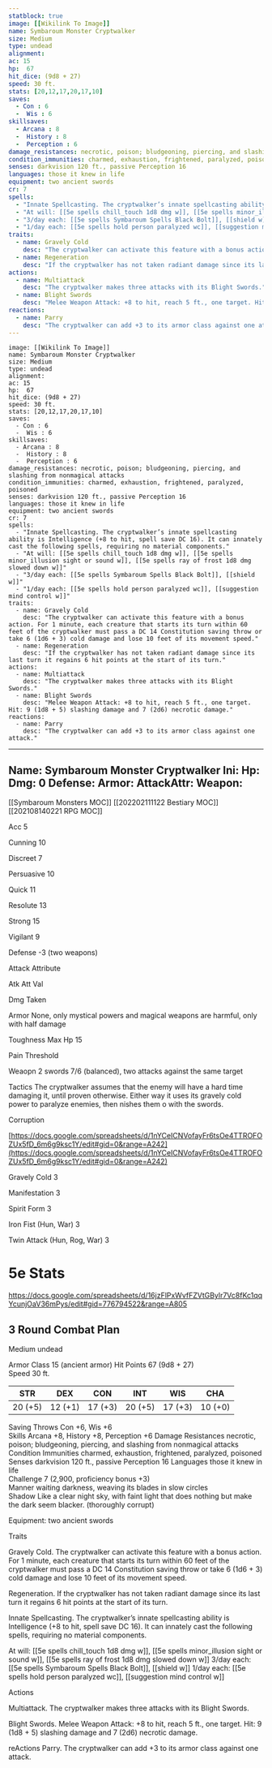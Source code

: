 ```yaml
---
statblock: true
image: [[Wikilink To Image]]
name: Symbaroum Monster Cryptwalker
size: Medium
type: undead
alignment:
ac: 15
hp:  67
hit_dice: (9d8 + 27)
speed: 30 ft.
stats: [20,12,17,20,17,10]
saves:
  - Con : 6
  -  Wis : 6
skillsaves:
  - Arcana : 8
  -  History : 8
  -  Perception : 6
damage_resistances: necrotic, poison; bludgeoning, piercing, and slashing from nonmagical attacks
condition_immunities: charmed, exhaustion, frightened, paralyzed, poisoned
senses: darkvision 120 ft., passive Perception 16
languages: those it knew in life
equipment: two ancient swords
cr: 7
spells:
  - "Innate Spellcasting. The cryptwalker’s innate spellcasting ability is Intelligence (+8 to hit, spell save DC 16). It can innately cast the following spells, requiring no material components."
  - "At will: [[5e spells chill_touch 1d8 dmg w]], [[5e spells minor_illusion sight or sound w]], [[5e spells ray of frost 1d8 dmg slowed down w]]"
  - "3/day each: [[5e spells Symbaroum Spells Black Bolt]], [[shield w]]"
  - "1/day each: [[5e spells hold person paralyzed wc]], [[suggestion mind control w]]"
traits:
  - name: Gravely Cold
    desc: "The cryptwalker can activate this feature with a bonus action. For 1 minute, each creature that starts its turn within 60 feet of the cryptwalker must pass a DC 14 Constitution saving throw or take 6 (1d6 + 3) cold damage and lose 10 feet of its movement speed."
  - name: Regeneration
    desc: "If the cryptwalker has not taken radiant damage since its last turn it regains 6 hit points at the start of its turn."
actions:
  - name: Multiattack
    desc: "The cryptwalker makes three attacks with its Blight Swords."
  - name: Blight Swords
    desc: "Melee Weapon Attack: +8 to hit, reach 5 ft., one target. Hit: 9 (1d8 + 5) slashing damage and 7 (2d6) necrotic damage."
reactions:
  - name: Parry
    desc: "The cryptwalker can add +3 to its armor class against one attack."
---
```

```statblock
image: [[Wikilink To Image]]
name: Symbaroum Monster Cryptwalker
size: Medium
type: undead
alignment:
ac: 15
hp:  67
hit_dice: (9d8 + 27)
speed: 30 ft.
stats: [20,12,17,20,17,10]
saves:
  - Con : 6
  -  Wis : 6
skillsaves:
  - Arcana : 8
  -  History : 8
  -  Perception : 6
damage_resistances: necrotic, poison; bludgeoning, piercing, and slashing from nonmagical attacks
condition_immunities: charmed, exhaustion, frightened, paralyzed, poisoned
senses: darkvision 120 ft., passive Perception 16
languages: those it knew in life
equipment: two ancient swords
cr: 7
spells:
  - "Innate Spellcasting. The cryptwalker’s innate spellcasting ability is Intelligence (+8 to hit, spell save DC 16). It can innately cast the following spells, requiring no material components."
  - "At will: [[5e spells chill_touch 1d8 dmg w]], [[5e spells minor_illusion sight or sound w]], [[5e spells ray of frost 1d8 dmg slowed down w]]"
  - "3/day each: [[5e spells Symbaroum Spells Black Bolt]], [[shield w]]"
  - "1/day each: [[5e spells hold person paralyzed wc]], [[suggestion mind control w]]"
traits:
  - name: Gravely Cold
    desc: "The cryptwalker can activate this feature with a bonus action. For 1 minute, each creature that starts its turn within 60 feet of the cryptwalker must pass a DC 14 Constitution saving throw or take 6 (1d6 + 3) cold damage and lose 10 feet of its movement speed."
  - name: Regeneration
    desc: "If the cryptwalker has not taken radiant damage since its last turn it regains 6 hit points at the start of its turn."
actions:
  - name: Multiattack
    desc: "The cryptwalker makes three attacks with its Blight Swords."
  - name: Blight Swords
    desc: "Melee Weapon Attack: +8 to hit, reach 5 ft., one target. Hit: 9 (1d8 + 5) slashing damage and 7 (2d6) necrotic damage."
reactions:
  - name: Parry
    desc: "The cryptwalker can add +3 to its armor class against one attack."
```
---
Name: Symbaroum Monster Cryptwalker
Ini: 
Hp: 
Dmg: 0
Defense: 
Armor: 
AttackAttr: 
Weapon: 
---
[[Symbaroum Monsters MOC]]
[[202202111122 Bestiary MOC]]
[[202108140221 RPG MOC]]

Acc 5

Cunning 10

Discreet 7

Persuasive 10

Quick 11

Resolute 13

Strong 15

Vigilant 9

Defense -3 (two weapons)

Attack Attribute

Atk Att Val

Dmg Taken

Armor None, only mystical powers and magical weapons are harmful, only with half damage

Toughness Max Hp 15

Pain Threshold

Weaopn 2 swords 7/6 (balanced), two attacks against the same target

Tactics The cryptwalker assumes that the enemy will have a hard time damaging it, until proven otherwise. Either way it uses its gravely cold power to paralyze enemies, then nishes them o with the swords.

Corruption

[https://docs.google.com/spreadsheets/d/1nYCeICNVofayFr6tsOe4TTROFOZUx5fD_6m6g9ksc1Y/edit#gid=0&range=A242](https://docs.google.com/spreadsheets/d/1nYCeICNVofayFr6tsOe4TTROFOZUx5fD_6m6g9ksc1Y/edit#gid=0&range=A242)

Gravely Cold 3

Manifestation 3

Spirit Form 3

Iron Fist (Hun, War) 3

Twin Attack (Hun, Rog, War) 3

# 5e Stats 
https://docs.google.com/spreadsheets/d/16jzFlPxWvfFZVtGBylr7Vc8fKc1qqYcunjOaV36mPys/edit#gid=776794522&range=A805
## 3 Round Combat Plan

Medium undead

Armor Class 15 (ancient armor) Hit Points 67 (9d8 + 27)  
Speed 30 ft.

 

| STR     | DEX     | CON     | INT     | WIS     | CHA     |
| ------- | ------- | ------- | ------- | ------- | ------- |
| 20 (+5) | 12 (+1) | 17 (+3) | 20 (+5) | 17 (+3) | 10 (+0) |
 
  

Saving Throws Con +6, Wis +6  
Skills Arcana +8, History +8, Perception +6
Damage Resistances necrotic, poison; bludgeoning, piercing, and slashing from nonmagical attacks
Condition Immunities charmed, exhaustion, frightened, paralyzed, poisoned  
Senses darkvision 120 ft., passive Perception 16 
Languages those it knew in life  
Challenge 7 (2,900, proficiency bonus +3)  
Manner waiting darkness, weaving its blades in slow circles  
Shadow Like a clear night sky, with faint light that does nothing but make the dark seem blacker. (thoroughly corrupt) 

Equipment: two ancient swords

Traits

Gravely Cold. The cryptwalker can activate this feature with a bonus action. For 1 minute, each creature that starts its turn within 60 feet of the cryptwalker must pass a DC 14 Constitution saving throw or take 6 (1d6 + 3) cold damage and lose 10 feet of its movement speed.

Regeneration. If the cryptwalker has not taken radiant damage since its last turn it regains 6 hit points at the start of its turn.

Innate Spellcasting. The cryptwalker’s innate spellcasting ability is Intelligence (+8 to hit, spell save DC 16). It can innately cast the following spells, requiring no material components.

At will: [[5e spells chill_touch 1d8 dmg w]], [[5e spells minor_illusion sight or sound w]], [[5e spells ray of frost 1d8 dmg slowed down w]]
3/day each: [[5e spells Symbaroum Spells Black Bolt]], [[shield w]]
1/day each: [[5e spells hold person paralyzed wc]], [[suggestion mind control w]]


Actions

Multiattack. The cryptwalker makes three attacks with its Blight Swords.

Blight Swords. Melee Weapon Attack: +8 to hit, reach  5 ft., one target. Hit: 9 (1d8 + 5) slashing damage and 7 (2d6) necrotic damage.

 reActions
Parry. The cryptwalker can add +3 to its armor class against one attack.

